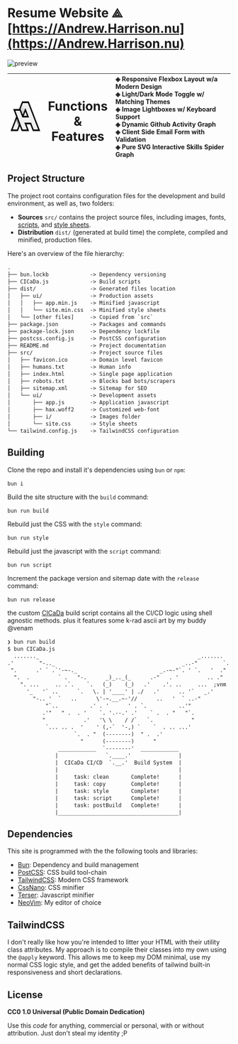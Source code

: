 # Resume Website ⟁ **[https://Andrew.Harrison.nu](https://Andrew.Harrison.nu)**

![preview](https://github.com/user-attachments/assets/27d33918-94f4-49fa-94bb-3358bc4edb6f)

| ![ah logo](https://raw.githubusercontent.com/xero/resume/refs/heads/main/src/ui/i/logo.png) | <h1>Functions<br>&amp; Features</h1> | ◈  Responsive Flexbox Layout w/a Modern Design<br> ◈  Light/Dark Mode Toggle w/ Matching Themes<br> ◈  Image Lightboxes w/ Keyboard Support <br> ◈ Dynamic Github Activity Graph<br> ◈ Client Side Email Form with Validation <br> ◈ Pure SVG Interactive Skills Spider Graph |
|:---:|:---:|:---|

## Project Structure

The project root contains configuration files for the development and build environment, as well as, two folders:

- **Sources** `src/` contains the project source files, including images, fonts, [scripts](src/ui/app.js), and [style sheets](src/ui/site.css).
- **Distribution** `dist/` (generated at build time) the complete, compiled and minified, production files.

Here's an overview of the file hierarchy:
```
.
├── bun.lockb             -> Dependency versioning
├── CICaDa.js             -> Build scripts
├── dist/                 -> Generated files location
│   ├── ui/               -> Production assets
│   │   ├── app.min.js    -> Minified javascript
│   │   └── site.min.css  -> Minified style sheets
│   └── [other files]     -> Copied from `src`
├── package.json          -> Packages and commands
├── package-lock.json     -> Dependency lockfile
├── postcss.config.js     -> PostCSS configuration
├── README.md             -> Project documentation
├── src/                  -> Project source files
│   ├── favicon.ico       -> Domain level favicon
│   ├── humans.txt        -> Human info
│   ├── index.html        -> Single page application
│   ├── robots.txt        -> Blocks bad bots/scrapers
│   ├── sitemap.xml       -> Sitemap for SEO
│   └── ui/               -> Development assets
│       ├── app.js        -> Application javascript
│       ├── hax.woff2     -> Customized web-font
│       ├── i/            -> Images folder
│       └── site.css      -> Style sheets
└── tailwind.config.js    -> TailwindCSS configuration
```

## Building

Clone the repo and install it's dependencies using `bun` or `npm`:

```
bun i
```

Build the site structure with the `build` command:

```
bun run build
```

Rebuild just the CSS with the `style` command:

```
bun run style
```
Rebuild just the javascript with the `script` command:

```
bun run script
```
Increment the package version and sitemap date with the `release` command:

```
bun run release
```

the custom [CICaDa](CICaDa.js) build script contains all the CI/CD logic using shell agnostic methods. plus it features some k-rad ascii art by my buddy @venam

```
❯ bun run build
$ bun CICaDa.js
  ......._                                                  _.......
.'        "-.._                                        _..-"        `.
 ".      .' ` .`'-~-._                          _.-~-"`. ' `.   '  ."
  ".  .         ` .   "-.      _)_.._(_      .-"   . '         .. ."
    ". ...     .. .`.    `.   (_)    (_)   .'    .'. ..     ...  ;vnm
      '_   '` ..      `.   \. | '____' | ./   .'      .. '`   _.'
        "-.. '  `   ..      \'-~.__.~-'//      ..   '  ` ..-"
            "`..          .' . '      ' . `.          ..'"
           .'"   " .  . '    `. '.--.' .'    ` .  . "   "`.
           "            .'   '\ \    / /`   `.            "
            `... .. .  '    ' (,-`  '-,) `    `  . .. ...'
                     `.  . "  (--------)  " .  .'
                       "      (--------)      "
                ____________  `--------'  ____________
               |               `.____.'               |
               |  CICaDa CI/CD  `.__.'  Build System  |
               |                                      |
               |     task: clean       Complete!      |
               |     task: copy        Complete!      |
               |     task: style       Complete!      |
               |     task: script      Complete!      |
               |     task: postBuild   Complete!      |
               |______________________________________|
```

## Dependencies

This site is programmed with the the following tools and libraries:

- [Bun](https://bun.sh): Dependency and build management
- [PostCSS](https://postcss.org): CSS build tool-chain
- [TailwindCSS](https://tailwindcss.com): Modern CSS framework
- [CssNano](https://cssnano.github.io/cssnano): CSS minifier
- [Terser](https://terser.org): Javascript minifier
- [NeoVim](https://neovim.io): My editor of choice

## TailwindCSS

I don't really like how you're intended to litter your HTML with their utility class attributes. My approach is to compile their classes into my own using the `@apply` keyword. This allows me to keep my DOM minimal, use my normal CSS logic style, and get the added benefits of tailwind built-in responsiveness and short declarations.

## License

**CC0 1.0 Universal (Public Domain Dedication)**

Use this _code_ for anything, commercial or personal, with or without attribution. Just don't steal my identity ;P

